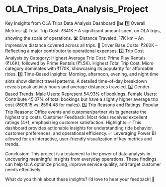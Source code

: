 # OLA_Trips_Data_Analysis_Project
Key Insights from OLA Trips Data Analysis Dashboard 🚖📊
1️⃣ Overall Metrics:
💰 Total Trip Cost: ₹341K – A significant amount spent on OLA trips, showing the scale of operations.
🛣️ Distance Traveled: 17K km – An impressive distance covered across all trips.
🚗 Driver Base Costs: ₹260K – Reflecting a major contributor to operational expenses.
2️⃣ Trip Cost Analysis by Category:
Highest Average Trip Cost: Prime Play Rentals (₹1.6K), followed by Prime Rentals (₹1.5K).
Highest Total Trip Cost: Micro category dominates with ₹170K, showcasing its popularity for affordable rides.
3️⃣ Time-Based Insights:
Morning, afternoon, evening, and night time slots show distinct travel patterns.
A detailed time-of-day breakdown reveals peak activity hours and average distances traveled.
4️⃣ Gender-Based Trends:
Male Users: Represent 54.93% of bookings.
Female Users: Contribute 45.07% of total bookings but have a slightly higher average trip cost (₹606.15 vs. ₹594.48 for males).
5️⃣ Trip Reasons and Ratings:
Popular Trip Reasons: Office events and customer/partner visits generate the highest trip costs.
Customer Feedback: Most rides received excellent ratings (4+), emphasizing customer satisfaction.
Highlights
✅ This dashboard provides actionable insights for understanding ride behavior, customer preferences, and operational efficiency.
✅ Leveraging Power BI allowed for an interactive, user-friendly visualization of key metrics and trends.

Conclusion:
This project is a testament to the power of data analysis in uncovering meaningful insights from everyday operations. These findings can help OLA optimize pricing, improve service quality, and target customer needs effectively.

What do you think about these insights? I’d love to hear your feedback! 🚀
